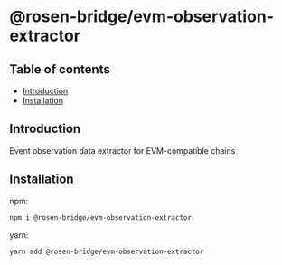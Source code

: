 # @rosen-bridge/evm-observation-extractor

## Table of contents

- [Introduction](#introduction)
- [Installation](#installation)

## Introduction

Event observation data extractor for EVM-compatible chains

## Installation

npm:

```sh
npm i @rosen-bridge/evm-observation-extractor
```

yarn:

```sh
yarn add @rosen-bridge/evm-observation-extractor
```
